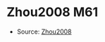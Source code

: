 <a name="material" />

# Zhou2008 M61
<script type="application/ld+json">
  {
    "@context": "https://schema.org/",
    "@type": "ChemicalSubstance",
    "http://purl.org/dc/terms/conformsTo":
      {
        "@type": "CreativeWork",
        "@id": "https://bioschemas.org/profiles/ChemicalSubstance/0.4-RELEASE/"
      },
    "@id": "https://egonw.github.io/nanowiki/nanowiki273.html#material",
    "name": "Zhou2008 M61",
    "sameAs": "http://127.0.0.1/mediawiki/index.php/Special:URIResolver/Zhou2008_M61"
  }
</script>


* Source: [Zhou2008](http://127.0.0.1/mediawiki/index.php/Special:URIResolver/Zhou2008)
